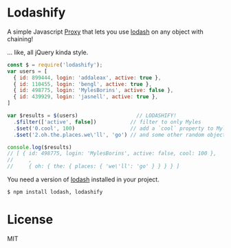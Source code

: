# Lodashify

A simple Javascript [Proxy](https://developer.mozilla.org/en-US/docs/Web/JavaScript/Reference/Global_Objects/Proxy) that lets you use [lodash](https://www.npmjs.com/package/lodash) on any object with chaining!

... like, all jQuery kinda style.


```js
const $ = require('lodashify');
var users = [
  { id: 899444, login: 'addaleax', active: true },
  { id: 110455, login: 'bengl', active: true },
  { id: 498775, login: 'MylesBorins', active: false },
  { id: 439929, login: 'jasnell', active: true },
]

var $results = $(users)                   // LODASHIFY!
  .$filter(['active', false])           // filter to only Myles
  .$set('0.cool', 100)                  // add a `cool` property to Myles
  .$set('2.oh.the.places.we\'ll', 'go') // and some other random object

console.log($results)
// [ { id: 498775, login: 'MylesBorins', active: false, cool: 100 },
//     ,
//     { oh: { the: { places: { 'we\'ll': 'go' } } } } ]
```


You need a version of [lodash](https://www.npmjs.com/package/lodash) installed in your project. 

```bash
$ npm install lodash, lodashify
```

# License
MIT
